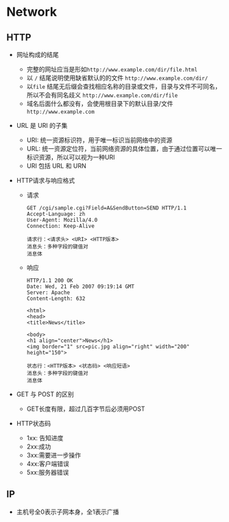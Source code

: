 # Network

## HTTP

- 网址构成的结尾
  - 完整的网址应当是形如`http://www.example.com/dir/file.html`
  - 以 `/` 结尾说明使用缺省默认的的文件 `http://www.example.com/dir/`
  - 以`file` 结尾无后缀会查找相应名称的目录或文件，目录与文件不可同名，所以不会有同名歧义 `http://www.example.com/dir/file`
  - 域名后面什么都没有，会使用根目录下的默认目录/文件 `http://www.example.com`

- URL 是 URI 的子集
  - URI: 统一资源标识符，用于唯一标识当前网络中的资源
  - URL: 统一资源定位符，当前网络资源的具体位置，由于通过位置可以唯一标识资源，所以可以视为一种URI
  - URI 包括 URL 和 URN

- HTTP请求与响应格式

  - 请求

    ```http
    GET /cgi/sample.cgi?Field=A&SendButton=SEND HTTP/1.1 
    Accept-Language: zh
    User-Agent: Mozilla/4.0
    Connection: Keep-Alive
    
    请求行：<请求头> <URI> <HTTP版本>
    消息头：多种字段的键值对
    消息体
    ```

  * 响应

    ```http
    HTTP/1.1 200 OK
    Date: Wed, 21 Feb 2007 09:19:14 GMT
    Server: Apache
    Content-Length: 632
    
    <html>
    <head>
    <title>News</title>
    
    <body>
    <h1 align="center">News</h1>
    <img border="1" src=pic.jpg align="right" width="200" height="150">
    
    状态行：<HTTP版本> <状态码> <响应短语>
    消息头：多种字段的键值对
    消息体
    ```

- GET 与 POST 的区别

  - GET长度有限，超过几百字节后必须用POST

- HTTP状态码

  - 1xx: 告知进度
  - 2xx:成功
  - 3xx:需要进一步操作
  - 4xx:客户端错误
  - 5xx:服务器错误

## IP

* 主机号全0表示子网本身，全1表示广播